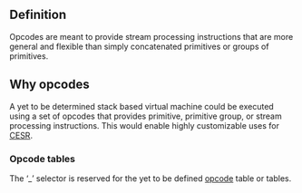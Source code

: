 ## Definition
Opcodes are meant to provide stream processing instructions that are more general and flexible than simply concatenated primitives or groups of primitives. 

## Why opcodes
A yet to be determined stack based virtual machine could be executed using a set of opcodes that provides primitive, primitive group, or stream processing instructions. This would enable highly customizable uses for [CESR](composable-event-streaming-representation).

### Opcode tables
The ‘_’ selector is reserved for the yet to be defined [opcode](opcode.md) table or tables.